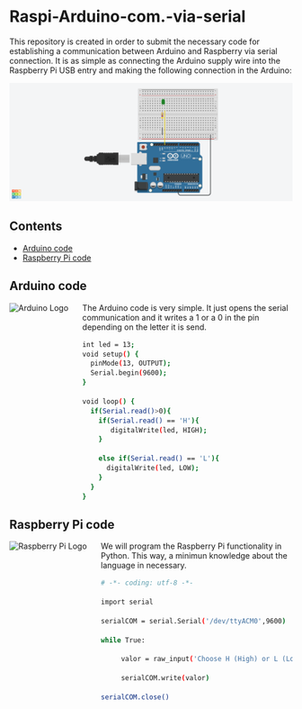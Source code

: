 # Raspi-Arduino-com.-via-serial
This repository is created in order to submit the necessary code for establishing a communication between Arduino and Raspberry via serial connection. It is as simple as connecting the Arduino supply wire into the Raspberry Pi USB entry and making the following connection in the Arduino:

![Arduino connection](/images/img.png)

## Contents

- [Arduino code](#arduino-code)
- [Raspberry Pi code](#raspberry-pi-code)

## Arduino code
<a href="https://www.arduino.cc"><img src="https://upload.wikimedia.org/wikipedia/commons/8/87/Arduino_Logo.svg" alt="Arduino Logo" align="left" style="margin-right: 25px" height=150></a>

The Arduino code is very simple. It just opens the serial communication and it writes a 1 or a 0 in the pin depending on the letter it is send.

```bash
int led = 13;
void setup() {
  pinMode(13, OUTPUT);
  Serial.begin(9600);
}

void loop() {
  if(Serial.read()>0){
    if(Serial.read() == 'H'){
       digitalWrite(led, HIGH);
    }
  
    else if(Serial.read() == 'L'){
      digitalWrite(led, LOW);
    }
  }
}
```

## Raspberry Pi code
<a href="https://www.raspberrypi.org"><img src="https://www.raspberrypi.org/wp-content/uploads/2012/03/raspberry-pi-logo.png" alt="Raspberry Pi Logo" align="left" style="margin-right: 25px" height=150></a>

We will program the Raspberry Pi functionality in Python. This way, a minimun knowledge about the language in necessary.

```bash
# -*- coding: utf-8 -*-

import serial

serialCOM = serial.Serial('/dev/ttyACM0',9600)

while True:

     valor = raw_input('Choose H (High) or L (Low):')

     serialCOM.write(valor)

serialCOM.close()
```
